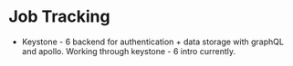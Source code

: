 # Job Tracking

* Keystone - 6 backend for authentication + data storage with graphQL and apollo. Working through keystone - 6 intro currently.
